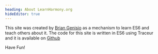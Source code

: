 ```yaml
---
heading: About LearnHarmony.org
hideEditor: true
---
```


This site was created by [Brian Genisio](http://briangenisio.com) as a mechanism to learn ES6 and teach others about it.  The code for this site is written in ES6 using Traceur and it is available on [Github](http://www.github.com/BrianGenisio/LearnHarmony)

Have Fun!